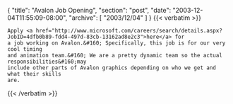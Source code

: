 {
  "title": "Avalon Job Opening",
  "section": "post",
  "date": "2003-12-04T11:55:09-08:00",
  "archive": [
    "2003/12/04"
  ]
}
{{< verbatim >}}

    Apply <a href="http://www.microsoft.com/careers/search/details.aspx?JobID=4dfb0b89-fdd4-497d-83cb-13162ad8e2c3">here</a> for
    a job working on Avalon.&#160; Specifically, this job is for our very cool timing
    and animation team.&#160; We are a pretty dynamic team so the actual responsibilities&#160;may
    include other parts of Avalon graphics depending on who we get and what their skills
    are.
{{< /verbatim >}}
